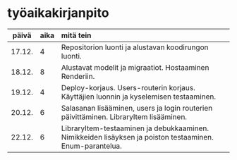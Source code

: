 # työaikakirjanpito

| päivä | aika | mitä tein  |
| :----:|:-----| :-----|
| 17.12. | 4    | Repositorion luonti ja alustavan koodirungon luonti. |
| 18.12. | 8    | Alustavat modelit ja migraatiot. Hostaaminen Renderiin. |
| 19.12. | 4    | Deploy-korjaus. Users-routerin korjaus. Käyttäjien luonnin ja kyselemisen testaaminen. |
| 20.12. | 6    | Salasanan lisääminen, users ja login routerien päivittäminen. LibraryItem lisääminen. |
| 22.12. | 6    | LibraryItem-testaaminen ja debukkaaminen. Nimikkeiden lisäyksen ja poiston testaaminen. Enum-parantelua. |
